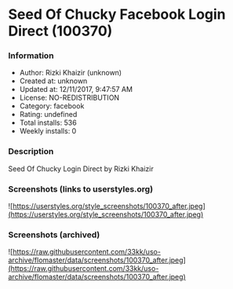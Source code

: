 # Seed Of Chucky Facebook Login Direct (100370)

### Information
- Author: Rizki Khaizir (unknown)
- Created at: unknown
- Updated at: 12/11/2017, 9:47:57 AM
- License: NO-REDISTRIBUTION
- Category: facebook
- Rating: undefined
- Total installs: 536
- Weekly installs: 0


### Description
Seed Of Chucky Login Direct by Rizki Khaizir


### Screenshots (links to userstyles.org)
![https://userstyles.org/style_screenshots/100370_after.jpeg](https://userstyles.org/style_screenshots/100370_after.jpeg)


### Screenshots (archived)
![https://raw.githubusercontent.com/33kk/uso-archive/flomaster/data/screenshots/100370_after.jpeg](https://raw.githubusercontent.com/33kk/uso-archive/flomaster/data/screenshots/100370_after.jpeg)
